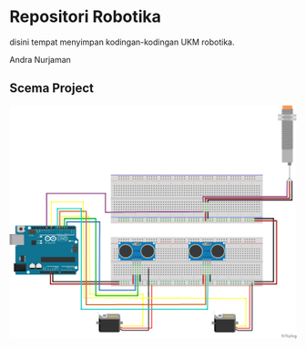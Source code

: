 # Repositori Robotika

disini tempat menyimpan kodingan-kodingan UKM robotika.

Andra Nurjaman

## Scema Project

![App Screenshot](https://raw.githubusercontent.com/ndra44hunter/robotika/main/image/rancangan.png)
